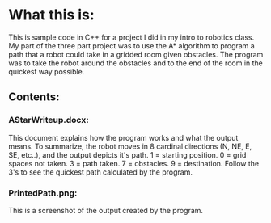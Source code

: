 
# What this is:
This is sample code in C++ for a project I did in my intro to robotics class.  My part of the three part project was to use the A* algorithm to program a path that a robot could take in a gridded room given obstacles.  The program was to take the robot around the obstacles and to the end of the room in the quickest way possible.  

## Contents:

### AStarWriteup.docx:
This document explains how the program works and what the output means.  To summarize, the robot moves in 8 cardinal directions (N, NE, E, SE, etc..), and the output depicts it's path.  1 = starting position. 0 = grid spaces not taken. 3 = path taken. 7 = obstacles. 9 = destination.  Follow the 3's to see the quickest path calculated by the program. 

### PrintedPath.png:
This is a screenshot of the output created by the program. 


